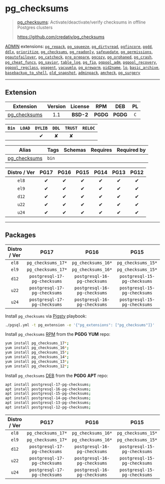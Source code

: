 # pg_checksums


> [pg_checksums](https://github.com/credativ/pg_checksums): Activate/deactivate/verify checksums in offline Postgres clusters
>
> https://github.com/credativ/pg_checksums





[ADMIN](/admin) extensions: [`pg_repack`](/pg_repack), [`pg_squeeze`](/pg_squeeze), [`pg_dirtyread`](/pg_dirtyread), [`pgfincore`](/pgfincore), [`pgdd`](/pgdd), [`ddlx`](/ddlx), [`prioritize`](/prioritize), [`pg_checksums`](/pg_checksums), [`pg_readonly`](/pg_readonly), [`safeupdate`](/safeupdate), [`pg_permissions`](/pg_permissions), [`pgautofailover`](/pgautofailover), [`pg_catcheck`](/pg_catcheck), [`pre_prepare`](/pre_prepare), [`pgcozy`](/pgcozy), [`pg_orphaned`](/pg_orphaned), [`pg_crash`](/pg_crash), [`pg_cheat_funcs`](/pg_cheat_funcs), [`pg_savior`](/pg_savior), [`table_log`](/table_log), [`pg_fio`](/pg_fio), [`pgpool_adm`](/pgpool_adm), [`pgpool_recovery`](/pgpool_recovery), [`pgpool_regclass`](/pgpool_regclass), [`pgagent`](/pgagent), [`vacuumlo`](/vacuumlo), [`pg_prewarm`](/pg_prewarm), [`oid2name`](/oid2name), [`lo`](/lo), [`basic_archive`](/basic_archive), [`basebackup_to_shell`](/basebackup_to_shell), [`old_snapshot`](/old_snapshot), [`adminpack`](/adminpack), [`amcheck`](/amcheck), [`pg_surgery`](/pg_surgery)


-------
## Extension


| Extension | Version | License | RPM | DEB | PL |
|-----------|:-------:|:-------:|:---:|:---:|:--:|
| [pg_checksums](https://github.com/credativ/pg_checksums) | 1.1 | **<span class="tcblue">BSD-2</span>** | **<span class="tccyan">PGDG</span>** | **<span class="tccyan">PGDG</span>** | `C` |



| `Bin` | `LOAD` | `DYLIB` | `DDL` | `TRUST` | `RELOC` |
|:-----:|:------:|:-------:|:-----:|:-------:|:-------:|
|  |  | <span class="tcblue">✔</span> | <span class="tcwarn">✘</span> | <span class="tcwarn">✘</span> |  |



| Alias | Tags | Schemas | Requires | Required by |
|-------|------|---------|----------|-------------|
| [pg_checksums](/pg_checksums) | `bin` |  |  |  |



| Distro / Ver | PG17 | PG16 | PG15 | PG14 | PG13 | PG12 |
|:------------:|:----:|:----:|:----:|:----:|:----:|:----:|
| `el8` | <span class="tcblue">✔</span> | <span class="tcblue">✔</span> | <span class="tcblue">✔</span> | <span class="tcblue">✔</span> | <span class="tcblue">✔</span> | <span class="tcblue">✔</span> |
| `el9` | <span class="tcblue">✔</span> | <span class="tcblue">✔</span> | <span class="tcblue">✔</span> | <span class="tcblue">✔</span> | <span class="tcblue">✔</span> | <span class="tcblue">✔</span> |
| `d12` | <span class="tcblue">✔</span> | <span class="tcblue">✔</span> | <span class="tcblue">✔</span> | <span class="tcblue">✔</span> | <span class="tcblue">✔</span> | <span class="tcblue">✔</span> |
| `u22` | <span class="tcblue">✔</span> | <span class="tcblue">✔</span> | <span class="tcblue">✔</span> | <span class="tcblue">✔</span> | <span class="tcblue">✔</span> | <span class="tcblue">✔</span> |
| `u24` | <span class="tcblue">✔</span> | <span class="tcblue">✔</span> | <span class="tcblue">✔</span> | <span class="tcblue">✔</span> | <span class="tcblue">✔</span> | <span class="tcblue">✔</span> |





-----------


## Packages


| Distro / Ver | PG17 | PG16 | PG15 | PG14 | PG13 | PG12 |
|:------------:|:----:|:----:|:----:|:----:|:----:|:----:|
| `el8` | `pg_checksums_17*` | `pg_checksums_16*` | `pg_checksums_15*` | `pg_checksums_14*` | `pg_checksums_13*` | `pg_checksums_12*` |
| `el9` | `pg_checksums_17*` | `pg_checksums_16*` | `pg_checksums_15*` | `pg_checksums_14*` | `pg_checksums_13*` | `pg_checksums_12*` |
| `d12` | `postgresql-17-pg-checksums` | `postgresql-16-pg-checksums` | `postgresql-15-pg-checksums` | `postgresql-14-pg-checksums` | `postgresql-13-pg-checksums` | `postgresql-12-pg-checksums` |
| `u22` | `postgresql-17-pg-checksums` | `postgresql-16-pg-checksums` | `postgresql-15-pg-checksums` | `postgresql-14-pg-checksums` | `postgresql-13-pg-checksums` | `postgresql-12-pg-checksums` |
| `u24` | `postgresql-17-pg-checksums` | `postgresql-16-pg-checksums` | `postgresql-15-pg-checksums` | `postgresql-14-pg-checksums` | `postgresql-13-pg-checksums` | `postgresql-12-pg-checksums` |



Install `pg_checksums` via [Pigsty](https://pigsty.io/docs/pgext/usage/install/) playbook:

```bash
./pgsql.yml -t pg_extension -e '{"pg_extensions": ["pg_checksums"]}'
```


Install `pg_checksums` [RPM](/rpm) from the **<span class="tccyan">PGDG</span>** **YUM** repo:

```bash
yum install pg_checksums_17*;
yum install pg_checksums_16*;
yum install pg_checksums_15*;
yum install pg_checksums_14*;
yum install pg_checksums_13*;
yum install pg_checksums_12*;
```


Install `pg_checksums` [DEB](/deb) from the **<span class="tccyan">PGDG</span>** **APT** repo:

```bash
apt install postgresql-17-pg-checksums;
apt install postgresql-16-pg-checksums;
apt install postgresql-15-pg-checksums;
apt install postgresql-14-pg-checksums;
apt install postgresql-13-pg-checksums;
apt install postgresql-12-pg-checksums;
```




| Distro / Ver | PG17 | PG16 | PG15 | PG14 | PG13 | PG12 |
|:------------:|:----:|:----:|:----:|:----:|:----:|:----:|
| `el8` | `pg_checksums_17*` | `pg_checksums_16*` | `pg_checksums_15*` | `pg_checksums_14*` | `pg_checksums_13*` | `pg_checksums_12*` |
| `el9` | `pg_checksums_17*` | `pg_checksums_16*` | `pg_checksums_15*` | `pg_checksums_14*` | `pg_checksums_13*` | `pg_checksums_12*` |
| `d12` | `postgresql-17-pg-checksums` | `postgresql-16-pg-checksums` | `postgresql-15-pg-checksums` | `postgresql-14-pg-checksums` | `postgresql-13-pg-checksums` | `postgresql-12-pg-checksums` |
| `u22` | `postgresql-17-pg-checksums` | `postgresql-16-pg-checksums` | `postgresql-15-pg-checksums` | `postgresql-14-pg-checksums` | `postgresql-13-pg-checksums` | `postgresql-12-pg-checksums` |
| `u24` | `postgresql-17-pg-checksums` | `postgresql-16-pg-checksums` | `postgresql-15-pg-checksums` | `postgresql-14-pg-checksums` | `postgresql-13-pg-checksums` | `postgresql-12-pg-checksums` |





